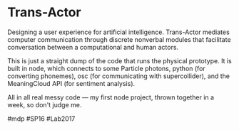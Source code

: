 # Trans-Actor
Designing a user experience for artificial intelligence. Trans-Actor mediates computer communication through discrete nonverbal modules that facilitate conversation between a computational and human actors. 

This is just a straight dump of the code that runs the physical prototype. It is built in node, which connects to some Particle photons, python (for converting phonemes), osc (for communicating with supercollider), and the MeaningCloud API (for sentiment analysis).

All in all real messy code — my first node project, thrown together in a week, so don't judge me.


\#mdp \#SP16 \#Lab2017
